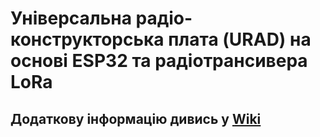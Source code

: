 # Універсальна радіо-конструкторська плата (URAD) на основі ESP32 та радіотрансивера LoRa
## Додаткову інформацію дивись у [Wiki](https://github.com/Ale-maker325/URAD32-LoRa.wiki.git)

